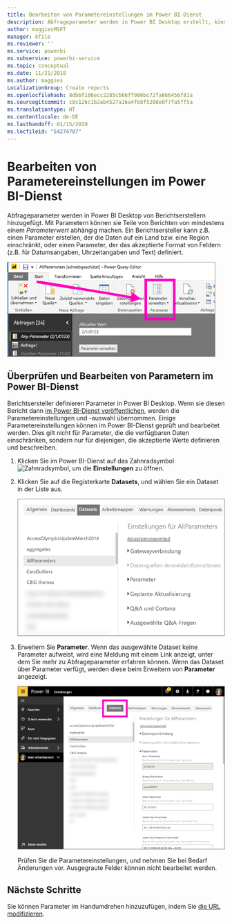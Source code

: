 ```yaml
---
title: Bearbeiten von Parametereinstellungen im Power BI-Dienst
description: Abfrageparameter werden in Power BI Desktop erstellt, können jedoch im Power BI-Dienst geprüft und aktualisiert werden.
author: maggiesMSFT
manager: kfile
ms.reviewer: ''
ms.service: powerbi
ms.subservice: powerbi-service
ms.topic: conceptual
ms.date: 11/21/2018
ms.author: maggies
LocalizationGroup: Create reports
ms.openlocfilehash: 8db6f106ecc2285cb66ff980bc72fa666456f81a
ms.sourcegitcommit: c8c126c1b2ab4527a16a4fb8f5208e0f7fa5ff5a
ms.translationtype: HT
ms.contentlocale: de-DE
ms.lasthandoff: 01/15/2019
ms.locfileid: "54274787"
---
```

# <a name="edit-parameter-settings-in-the-power-bi-service"></a>Bearbeiten von Parametereinstellungen im Power BI-Dienst
Abfrageparameter werden in Power BI Desktop von Berichtserstellern hinzugefügt. Mit Parametern können sie Teile von Berichten von mindestens einem *Parameterwert* abhängig machen. Ein Berichtsersteller kann z.B. einen Parameter erstellen, der die Daten auf ein Land bzw. eine Region einschränkt, oder einen Parameter, der das akzeptierte Format von Feldern (z.B. für Datumsangaben, Uhrzeitangaben und Text) definiert.

![Registerkarte „Start“ mit der Option „Parameter verwalten“ in Power BI Desktop](media/service-parameters/power-bi-manage-parameters.png)

## <a name="review-and-edit-parameters-in-power-bi-service"></a>Überprüfen und Bearbeiten von Parametern im Power BI-Dienst

Berichtsersteller definieren Parameter in Power BI Desktop. Wenn sie diesen Bericht dann [im Power BI-Dienst veröffentlichen](desktop-upload-desktop-files.md), werden die Parametereinstellungen und -auswahl übernommen. Einige Parametereinstellungen können im Power BI-Dienst geprüft und bearbeitet werden. Dies gilt nicht für Parameter, die die verfügbaren Daten einschränken, sondern nur für diejenigen, die akzeptierte Werte definieren und beschreiben.

1. Klicken Sie im Power BI-Dienst auf das Zahnradsymbol ![Zahnradsymbol](media/service-parameters/power-bi-cog.png), um die **Einstellungen** zu öffnen.

2. Klicken Sie auf die Registerkarte **Datasets**, und wählen Sie ein Dataset in der Liste aus. 
    
    ![Fenster „Einstellungen“ mit der Registerkarte „Datasets“](media/service-parameters/power-bi-select-dataset2.png)

3. Erweitern Sie **Parameter**.  Wenn das ausgewählte Dataset keine Parameter aufweist, wird eine Meldung mit einem Link anzeigt, unter dem Sie mehr zu Abfrageparameter erfahren können. Wenn das Dataset über Parameter verfügt, werden diese beim Erweitern von **Parameter** angezeigt. 

    ![Fenster „Einstellungen“ mit erweiterter Option „Parameter“](media/service-parameters/power-bi-settings.png)

    Prüfen Sie die Parametereinstellungen, und nehmen Sie bei Bedarf Änderungen vor. Ausgegraute Felder können nicht bearbeitet werden. 


## <a name="next-steps"></a>Nächste Schritte
Sie können Parameter im Handumdrehen hinzuzufügen, indem Sie [die URL modifizieren](service-url-filters.md).